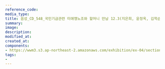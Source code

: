 ```yaml
---
reference_code:
media_type:
title: 음성_CD_548_국민기금관련 미애깽노조와 할머니 만남 12.3(지은희, 윤정옥, 김학순)(2-2)
summary:
image:
description:
modified_at:
created_at:
components:
- https://wwm3.s3.ap-northeast-2.amazonaws.com/exhibition/ex-04/section-03/영상/음성_CD_548_국민기금관련+미애깽노조와+할머니+만남+12.3(지은희,+윤정옥,+김학순)(2-2).mp3
tags:
-
---
```

